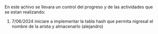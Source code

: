 En este achivo se llevara un control del progreso y de las actividades que se estan realizando:
1) 7/06/2024 iniciare a implementar la tabla hash que permita nigresal el nombre de la arista y almacenarlo (alejandro)
